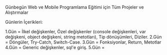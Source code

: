 Günbegün Web ve Mobile Programlama Eğitimi için Tüm Projeler ve Alıştırmalar

Günlerin İçerikleri:

1.Gün = İlkel değişkenler, Özel değişkenler (console değişkenleri, var değişkeni, object değişkeni, string metotları), Tip dönüşümleri, Diziler.
2.Gün = Döngüler, Try-Catch, Switch-Case.
3.Gün = Fonksiyonlar, Return, Metotlar
4.Gün = Generic değişkenler, sql'e giriş.
5.Gün = 
